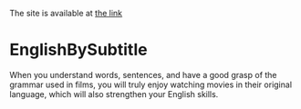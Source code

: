 The site is available at <a href="englishbysubtitle.azurewebsites.net">the link</a> 

# EnglishBySubtitle
When you understand words, sentences, and have a good grasp of the grammar used in films, you will truly enjoy watching movies in their original language, which will also strengthen your English skills.
